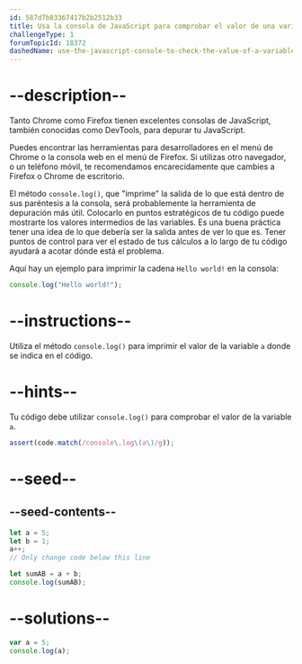 ```yaml
---
id: 587d7b83367417b2b2512b33
title: Usa la consola de JavaScript para comprobar el valor de una variable
challengeType: 1
forumTopicId: 18372
dashedName: use-the-javascript-console-to-check-the-value-of-a-variable
---
```


# --description--

Tanto Chrome como Firefox tienen excelentes consolas de JavaScript, también conocidas como DevTools, para depurar tu JavaScript.

Puedes encontrar las herramientas para desarrolladores en el menú de Chrome o la consola web en el menú de Firefox. Si utilizas otro navegador, o un teléfono móvil, te recomendamos encarecidamente que cambies a Firefox o Chrome de escritorio.

El método `console.log()`, que "imprime" la salida de lo que está dentro de sus paréntesis a la consola, será probablemente la herramienta de depuración más útil. Colocarlo en puntos estratégicos de tu código puede mostrarte los valores intermedios de las variables. Es una buena práctica tener una idea de lo que debería ser la salida antes de ver lo que es. Tener puntos de control para ver el estado de tus cálculos a lo largo de tu código ayudará a acotar dónde está el problema.

Aquí hay un ejemplo para imprimir la cadena `Hello world!` en la consola:

```js
console.log("Hello world!");
```

# --instructions--

Utiliza el método `console.log()` para imprimir el valor de la variable `a` donde se indica en el código.

# --hints--

Tu código debe utilizar `console.log()` para comprobar el valor de la variable `a`.

```js
assert(code.match(/console\.log\(a\)/g));
```

# --seed--

## --seed-contents--

```js
let a = 5;
let b = 1;
a++;
// Only change code below this line

let sumAB = a + b;
console.log(sumAB);
```

# --solutions--

```js
var a = 5;
console.log(a);
```

